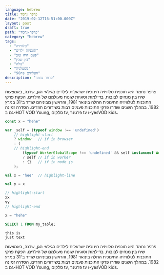 ```yaml
---
language: hebrew
title: פרפר נחמד
date: "2019-02-12T16:51:00.000Z"
layout: post
draft: true
path: "פרפר-נחמד"
category: "hebrew"
tags:
  - "טלוויזיה"
  - "תוכניות ילדים"
  - "פעם היה טוב"
  - "בץ שבץ"
  - "נולה"
  - "נוסטלגיה"
  - "ה90s העליזים"
description: "פרפר נחמד"
---
```


פרפר נחמד היא תוכנית טלוויזיה חינוכית ישראלית לילדים בגילאי הגן, שדנה, באמצעות שיח בין מנחים לבובות, בדילמות וסוגיות שונות מעולמם של הילדים. הפקת פרקי התוכנית לטלוויזיה החינוכית החלה בינואר 1981, והראשון מביניהם שודר ב־31 במרץ 1982. במהלך השנים שודרו פרקי התוכנית פעמים רבות בשידורים חוזרים. הסדרה זמינה גם ב-HOT VOD Young, סלקום tv, פרטנר tv ו-yesVOD kids.

```javascript
const x = "hehe"

var _self = (typeof window !== 'undefined') 
	// highlight-start
	? window   // if in browser 
	: (
	// highlight-end
		(typeof WorkerGlobalScope !== 'undefined' && self instanceof WorkerGlobalScope)
		? self // if in worker
		: {}   // if in node js 
	);
```

```scala
val x = "hee"  // highlight-line

val y = x

// highlight-start
xx
yy
// highlight-end
```

```python
x = "hehe"
```

```sql
SELECT 1 FROM my_table;
```

```
this is
just text
```


פרפר נחמד היא תוכנית טלוויזיה חינוכית ישראלית לילדים בגילאי הגן, שדנה, באמצעות שיח בין מנחים לבובות, בדילמות וסוגיות שונות מעולמם של הילדים. הפקת פרקי התוכנית לטלוויזיה החינוכית החלה בינואר 1981, והראשון מביניהם שודר ב־31 במרץ 1982. במהלך השנים שודרו פרקי התוכנית פעמים רבות בשידורים חוזרים. הסדרה זמינה גם ב-HOT VOD Young, סלקום tv, פרטנר tv ו-yesVOD kids.